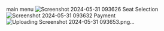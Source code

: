 main menu
![Screenshot 2024-05-31 093626](https://github.com/Kokorody/java-Cinema-Self-Service-Ticket-order/assets/119418789/6b9b992f-dc45-4223-887f-d569af120b33)
Seat Selection
![Screenshot 2024-05-31 093632](https://github.com/Kokorody/java-Cinema-Self-Service-Ticket-order/assets/119418789/fc4c5339-3852-4791-a186-cc6408cd44e6)
Payment
![Uploading Screenshot 2024-05-31 093653.png…]()
